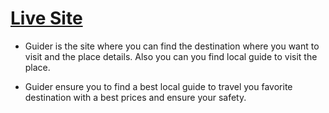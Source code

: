 # [Live Site](https://guider.shahadad.com/)

- Guider is the site where you can find the destination where you want to visit and the place details. Also you can you find local guide to visit the place.

- Guider ensure you to find a best local guide to travel you favorite destination with a best prices and ensure your safety.
